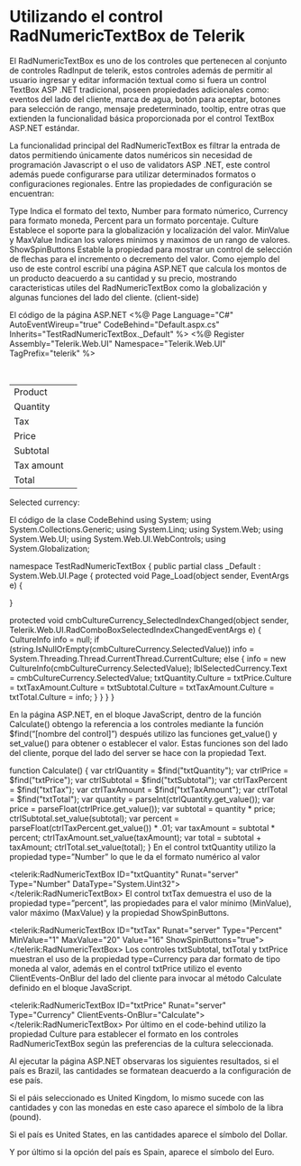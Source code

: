 # Utilizando el control RadNumericTextBox de Telerik

El RadNumericTextBox es uno de los controles que pertenecen al conjunto  de controles RadInput de telerik, estos controles además de permitir al usuario ingresar y editar información textual como si fuera un control TextBox ASP .NET tradicional,  poseen propiedades adicionales como: eventos del lado del cliente, marca de agua, botón para aceptar, botones para selección de rango, mensaje predeterminado, tooltip, entre otras que extienden la funcionalidad básica proporcionada por el control TextBox ASP.NET estándar.

La funcionalidad principal del RadNumericTextBox es filtrar la entrada de datos permitiendo únicamente datos numéricos sin necesidad de programación Javascript o el uso de validators ASP .NET, este control además puede configurarse para utilizar determinados formatos o configuraciones regionales. Entre las propiedades de configuración se encuentran:

Type Indica el formato del texto, Number para formato númerico, Currency para formato moneda, Percent para un formato porcentaje.
Culture Establece el soporte para la globalización y localización del valor.
MinValue y MaxValue Indican los valores minimos y maximos de un rango de valores.
ShowSpinButtons Estable la propiedad para mostrar un control de selección de flechas para el incremento o decremento del valor.
Como ejemplo del uso de este control escribí una página ASP.NET que calcula los montos de un producto deacuerdo a su cantidad y su precio, mostrando caracteristicas utiles del RadNumericTextBox como la globalización y algunas funciones del lado del cliente. (client-side)

El código de la página ASP.NET
<%@ Page Language="C#" AutoEventWireup="true"
CodeBehind="Default.aspx.cs"
Inherits="TestRadNumericTextBox._Default" %>
<%@ Register Assembly="Telerik.Web.UI"
Namespace="Telerik.Web.UI" TagPrefix="telerik" %>
<!DOCTYPE html PUBLIC "-//W3C//DTD XHTML 1.0 Transitional//EN" "
http://www.w3.org/TR/xhtml1/DTD/xhtml1-transitional.dtd">
<html xmlns="http://www.w3.org/1999/xhtml" >
<head runat="server">
<title>Test RadNumeric Text Box</title>
</head>
<body>
<form id="form1" runat="server">
<telerik:RadScriptManager ID="RadScriptManager1"
runat="server">
<Scripts>
<asp:ScriptReference Assembly="Telerik.Web.UI"
Name="Telerik.Web.UI.Common.Core.js">
</asp:ScriptReference>
<asp:ScriptReference Assembly="Telerik.Web.UI"
Name="Telerik.Web.UI.Common.jQuery.js">
</asp:ScriptReference>
<asp:ScriptReference Assembly="Telerik.Web.UI"
Name="Telerik.Web.UI.Common.jQueryInclude.js">
</asp:ScriptReference>
</Scripts>
</telerik:RadScriptManager>
<telerik:RadScriptBlock ID="RadScriptBlock1"
runat="server">
<script type="text/javascript">
function Calculate() {
var ctrlQuantity = $find("txtQuantity");
var ctrlPrice = $find("txtPrice");
var ctrlSubtotal = $find("txtSubtotal");
var ctrlTaxPercent = $find("txtTax");
var ctrlTaxAmount = $find("txtTaxAmount");
var ctrlTotal = $find("txtTotal");
var quantity = parseInt(ctrlQuantity.get_value());
var price = parseFloat(ctrlPrice.get_value());
var subtotal = quantity * price;
ctrlSubtotal.set_value(subtotal);
var percent = parseFloat(ctrlTaxPercent.get_value()) * .01;
var taxAmount = subtotal * percent;
ctrlTaxAmount.set_value(taxAmount);
var total = subtotal + taxAmount;
ctrlTotal.set_value(total);
}
</script>
</telerik:RadScriptBlock>
<div>
<telerik:RadComboBox ID="cmbCultureCurrency"
runat="server"
onselectedindexchanged="cmbCultureCurrency_SelectedIndexChanged"
EmptyMessage="Select your country"
AutoPostBack="true">
<Items>
<telerik:RadComboBoxItem Text="Brazil"
Value="pt-BR" />
<telerik:RadComboBoxItem Text="United Kingdom"
Value="en-GB" />
<telerik:RadComboBoxItem Text="United States"
Value="en-US" />
<telerik:RadComboBoxItem Text="Spain"
Value="es-ES"/>
</Items>
</telerik:RadComboBox>
</div>
<br />
<table>
<tr>
<td>Product</td>
<td>
<telerik:RadComboBox ID="cmbProduct"
EmptyMessage="Select a product"
runat="server">
<Items>
<telerik:RadComboBoxItem Value="1"
Text="Potatoes" />
<telerik:RadComboBoxItem Value="2"
Text="Beans" />
<telerik:RadComboBoxItem Value="3"
Text="Apples" />
<telerik:RadComboBoxItem Value="4"
Text="Oranges" />
</Items>
</telerik:RadComboBox>
</td>
</tr>
<tr>
<td>Quantity</td>
<td>
<telerik:RadNumericTextBox ID="txtQuantity"
Runat="server"
Type="Number"
DataType="System.Uint32">
<NumberFormat ZeroPattern="n"></NumberFormat>
</telerik:RadNumericTextBox>
</td>
</tr>
<tr>
<td>Tax</td>
<td>
<telerik:RadNumericTextBox ID="txtTax"
Runat="server"
Type="Percent"
MinValue="1"
MaxValue="20"
Value="16"
ShowSpinButtons="true">
<NumberFormat ZeroPattern="n %"></NumberFormat>
</telerik:RadNumericTextBox>
</td>
</tr>
<tr>
<td>Price</td>
<td>
<telerik:RadNumericTextBox ID="txtPrice"
Runat="server"
Type="Currency"
ClientEvents-OnBlur="Calculate">
</telerik:RadNumericTextBox>
</td>
</tr>

<tr>
<td>Subtotal</td>
<td>
<telerik:RadNumericTextBox ID="txtSubtotal"
Runat="server"
Type="Currency"
DataType="System.Decimal"
ReadOnly="true">
<NumberFormat ZeroPattern="$n"></NumberFormat>
</telerik:RadNumericTextBox>
</td>
</tr>
<tr>
<td>Tax amount</td>
<td>
<telerik:RadNumericTextBox ID="txtTaxAmount"
runat="server"
ReadOnly="true">
</telerik:RadNumericTextBox>
</td>
</tr>
<tr>
<td>Total</td>
<td>
<telerik:RadNumericTextBox ID="txtTotal"
Runat="server"
Type="Currency"
DataType="System.Decimal"
ReadOnly="true">
</telerik:RadNumericTextBox>
</td>
</tr>
</table>
<div>Selected currency: <asp:Label ID="lblSelectedCurrency"
runat="server"></asp:Label></div>
</form>
</body>
</html>
El código de la clase CodeBehind
using System;
using System.Collections.Generic;
using System.Linq;
using System.Web;
using System.Web.UI;
using System.Web.UI.WebControls;
using System.Globalization;

namespace TestRadNumericTextBox
{
public partial class _Default : System.Web.UI.Page
{
protected void Page_Load(object sender, EventArgs e)
{

}

protected void cmbCultureCurrency_SelectedIndexChanged(object sender, 
Telerik.Web.UI.RadComboBoxSelectedIndexChangedEventArgs e)
{
CultureInfo info = null;
if (string.IsNullOrEmpty(cmbCultureCurrency.SelectedValue))
    info = System.Threading.Thread.CurrentThread.CurrentCulture;
else
    {
    info = new CultureInfo(cmbCultureCurrency.SelectedValue);
    lblSelectedCurrency.Text = cmbCultureCurrency.SelectedValue;
    txtQuantity.Culture =
    txtPrice.Culture =
    txtTaxAmount.Culture =
    txtSubtotal.Culture =
    txtTaxAmount.Culture =
    txtTotal.Culture = info;
    }
}
}
}
        
En la página ASP.NET, en el bloque JavaScript, dentro de la función Calculate() obtengo la referencia a los controles mediante la función $find(“[nombre del control]”) después utilizo las funciones get_value() y set_value() para obtener o establecer el valor. Estas funciones son del lado del cliente, porque del lado del server se hace con la propiedad Text.

function Calculate() {
var ctrlQuantity = $find("txtQuantity");
var ctrlPrice = $find("txtPrice");
var ctrlSubtotal = $find("txtSubtotal");
var ctrlTaxPercent = $find("txtTax");
var ctrlTaxAmount = $find("txtTaxAmount");
var ctrlTotal = $find("txtTotal");
var quantity = parseInt(ctrlQuantity.get_value());
var price = parseFloat(ctrlPrice.get_value());
var subtotal = quantity * price;
ctrlSubtotal.set_value(subtotal);
var percent = parseFloat(ctrlTaxPercent.get_value()) * .01;
var taxAmount = subtotal * percent;
ctrlTaxAmount.set_value(taxAmount);
var total = subtotal + taxAmount;
ctrlTotal.set_value(total);
}
En el control txtQuantity utilizo la propiedad type=”Number” lo que le da el formato numérico al valor

<telerik:RadNumericTextBox ID="txtQuantity"
Runat="server"
Type="Number"
DataType="System.Uint32">
<NumberFormat ZeroPattern="n"></NumberFormat>
</telerik:RadNumericTextBox>
El control txtTax demuestra el uso de la propiedad type=”percent”, las propiedades para el valor mínimo (MinValue), valor máximo (MaxValue) y la propiedad ShowSpinButtons.

<telerik:RadNumericTextBox ID="txtTax"
Runat="server"
Type="Percent"
MinValue="1"
MaxValue="20"
Value="16"
ShowSpinButtons="true">
<NumberFormat ZeroPattern="n %"></NumberFormat>
</telerik:RadNumericTextBox>
Los controles txtSubtotal, txtTotal y txtPrice muestran el uso de la propiedad type=Currency para dar formato de tipo moneda al valor, además en el control txtPrice utilizo el evento ClientEvents-OnBlur del lado del cliente para invocar al método Calculate definido en el bloque JavaScript.

<telerik:RadNumericTextBox ID="txtPrice"
Runat="server"
Type="Currency"
ClientEvents-OnBlur="Calculate">
</telerik:RadNumericTextBox>
Por último en el code-behind utilizo la propiedad Culture para establecer el formato en los controles RadNumericTextBox según las preferencias de la cultura seleccionada.

Al ejecutar la página ASP.NET observaras los siguientes resultados,  si el país es  Brazil, las cantidades se formatean deacuerdo a la configuración de ese país.



Si el páis seleccionado es United Kingdom, lo mismo sucede con las cantidades y con las monedas en este caso aparece el símbolo de la libra (pound).



Si el país es United States,  en las cantidades aparece el símbolo del Dollar.



Y por último si la opción del país es Spain, aparece el símbolo del Euro.


